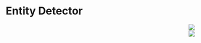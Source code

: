 # Entity Detector

<!-- [[/images/renders/EntityDetectorRender.png | Entity Detector Block Render]] -->

<img src="/images/render/EntityDetectorRender.png" align="right">
<br>
<img src="../docs/images/render/EntityDetectorRender.png" align="right">
